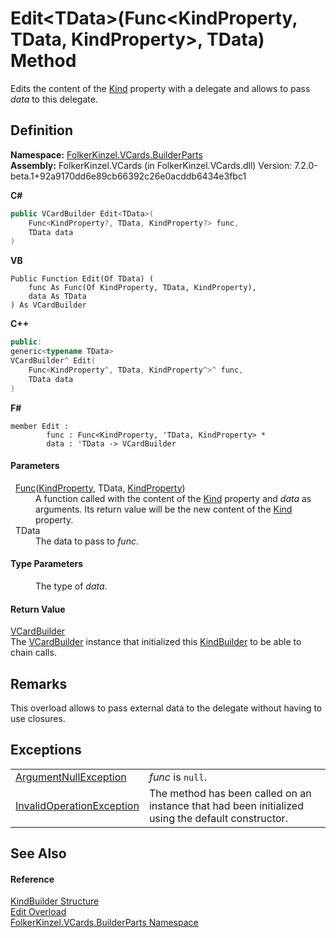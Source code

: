 # Edit&lt;TData&gt;(Func&lt;KindProperty, TData, KindProperty&gt;, TData) Method


Edits the content of the <a href="aac4211f-3b04-d1fe-93a8-f838c3325dc7.md">Kind</a> property with a delegate and allows to pass *data* to this delegate.



## Definition
**Namespace:** <a href="30716183-7f69-ceb8-b5fe-4d9f23e7fd2b.md">FolkerKinzel.VCards.BuilderParts</a>  
**Assembly:** FolkerKinzel.VCards (in FolkerKinzel.VCards.dll) Version: 7.2.0-beta.1+92a9170dd6e89cb66392c26e0acddb6434e3fbc1

**C#**
``` C#
public VCardBuilder Edit<TData>(
	Func<KindProperty?, TData, KindProperty?> func,
	TData data
)

```
**VB**
``` VB
Public Function Edit(Of TData) ( 
	func As Func(Of KindProperty, TData, KindProperty),
	data As TData
) As VCardBuilder
```
**C++**
``` C++
public:
generic<typename TData>
VCardBuilder^ Edit(
	Func<KindProperty^, TData, KindProperty^>^ func, 
	TData data
)
```
**F#**
``` F#
member Edit : 
        func : Func<KindProperty, 'TData, KindProperty> * 
        data : 'TData -> VCardBuilder 
```



#### Parameters
<dl><dt>  <a href="https://learn.microsoft.com/dotnet/api/system.func-3" target="_blank" rel="noopener noreferrer">Func</a>(<a href="e1bc8073-a416-1e7d-0e4a-43556fb31603.md">KindProperty</a>, TData, <a href="e1bc8073-a416-1e7d-0e4a-43556fb31603.md">KindProperty</a>)</dt><dd>A function called with the content of the <a href="aac4211f-3b04-d1fe-93a8-f838c3325dc7.md">Kind</a> property and <em>data</em> as arguments. Its return value will be the new content of the <a href="aac4211f-3b04-d1fe-93a8-f838c3325dc7.md">Kind</a> property.</dd><dt>  TData</dt><dd>The data to pass to <em>func</em>.</dd></dl>

#### Type Parameters
<dl><dt /><dd>The type of <em>data</em>.</dd></dl>

#### Return Value
<a href="4254b25b-c39b-3224-d22e-0072642cabb3.md">VCardBuilder</a>  
The <a href="4254b25b-c39b-3224-d22e-0072642cabb3.md">VCardBuilder</a> instance that initialized this <a href="fdda30b6-90bd-773c-a26a-593b351391e9.md">KindBuilder</a> to be able to chain calls.

## Remarks
This overload allows to pass external data to the delegate without having to use closures.

## Exceptions
<table>
<tr>
<td><a href="https://learn.microsoft.com/dotnet/api/system.argumentnullexception" target="_blank" rel="noopener noreferrer">ArgumentNullException</a></td>
<td><em>func</em> is <code>null</code>.</td></tr>
<tr>
<td><a href="https://learn.microsoft.com/dotnet/api/system.invalidoperationexception" target="_blank" rel="noopener noreferrer">InvalidOperationException</a></td>
<td>The method has been called on an instance that had been initialized using the default constructor.</td></tr>
</table>

## See Also


#### Reference
<a href="fdda30b6-90bd-773c-a26a-593b351391e9.md">KindBuilder Structure</a>  
<a href="d2ab0a79-6193-e53b-041f-3de824559541.md">Edit Overload</a>  
<a href="30716183-7f69-ceb8-b5fe-4d9f23e7fd2b.md">FolkerKinzel.VCards.BuilderParts Namespace</a>  

